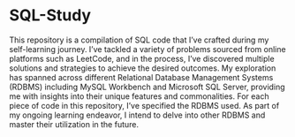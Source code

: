 # SQL-Study
This repository is a compilation of SQL code that I’ve crafted during my self-learning journey. I’ve tackled a variety of problems sourced from online platforms such as LeetCode, and in the process, I’ve discovered multiple solutions and strategies to achieve the desired outcomes. My exploration has spanned across different Relational Database Management Systems (RDBMS) including MySQL Workbench and Microsoft SQL Server, providing me with insights into their unique features and commonalities. For each piece of code in this repository, I’ve specified the RDBMS used. As part of my ongoing learning endeavor, I intend to delve into other RDBMS and master their utilization in the future.

